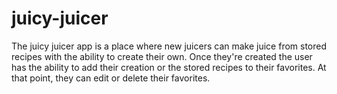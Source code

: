 # juicy-juicer

The juicy juicer app is a place where new juicers can make juice from stored recipes with the ability to create their own. Once they're created the user has the ability to add their creation or the stored recipes to their favorites. At that point, they can edit or delete their favorites. 
